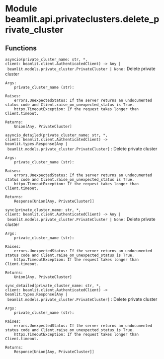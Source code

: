 Module beamlit.api.privateclusters.delete_private_cluster
=========================================================

Functions
---------

`asyncio(private_cluster_name: str, *, client: beamlit.client.AuthenticatedClient) ‑> Any | beamlit.models.private_cluster.PrivateCluster | None`
:   Delete private cluster
    
    Args:
        private_cluster_name (str):
    
    Raises:
        errors.UnexpectedStatus: If the server returns an undocumented status code and Client.raise_on_unexpected_status is True.
        httpx.TimeoutException: If the request takes longer than Client.timeout.
    
    Returns:
        Union[Any, PrivateCluster]

`asyncio_detailed(private_cluster_name: str, *, client: beamlit.client.AuthenticatedClient) ‑> beamlit.types.Response[Any | beamlit.models.private_cluster.PrivateCluster]`
:   Delete private cluster
    
    Args:
        private_cluster_name (str):
    
    Raises:
        errors.UnexpectedStatus: If the server returns an undocumented status code and Client.raise_on_unexpected_status is True.
        httpx.TimeoutException: If the request takes longer than Client.timeout.
    
    Returns:
        Response[Union[Any, PrivateCluster]]

`sync(private_cluster_name: str, *, client: beamlit.client.AuthenticatedClient) ‑> Any | beamlit.models.private_cluster.PrivateCluster | None`
:   Delete private cluster
    
    Args:
        private_cluster_name (str):
    
    Raises:
        errors.UnexpectedStatus: If the server returns an undocumented status code and Client.raise_on_unexpected_status is True.
        httpx.TimeoutException: If the request takes longer than Client.timeout.
    
    Returns:
        Union[Any, PrivateCluster]

`sync_detailed(private_cluster_name: str, *, client: beamlit.client.AuthenticatedClient) ‑> beamlit.types.Response[Any | beamlit.models.private_cluster.PrivateCluster]`
:   Delete private cluster
    
    Args:
        private_cluster_name (str):
    
    Raises:
        errors.UnexpectedStatus: If the server returns an undocumented status code and Client.raise_on_unexpected_status is True.
        httpx.TimeoutException: If the request takes longer than Client.timeout.
    
    Returns:
        Response[Union[Any, PrivateCluster]]